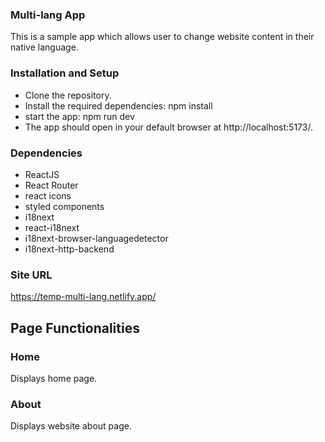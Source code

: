 ### Multi-lang App
This is a sample app which allows user to change website content in their native language.

### Installation and Setup
- Clone the repository.
- Install the required dependencies: npm install
- start the app: npm run dev
- The app should open in your default browser at http://localhost:5173/.

### Dependencies
- ReactJS
- React Router
- react icons
- styled components
- i18next
- react-i18next
- i18next-browser-languagedetector
- i18next-http-backend

### Site URL
https://temp-multi-lang.netlify.app/

## Page Functionalities
### Home
Displays home page.
### About
Displays website about page.